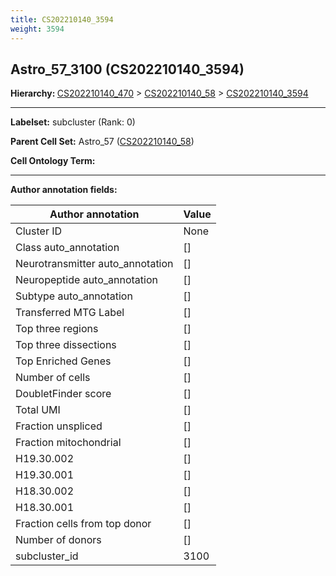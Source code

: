 ```yaml
---
title: CS202210140_3594
weight: 3594
---
```

## Astro_57_3100 (CS202210140_3594)
<b>Hierarchy: </b>
[CS202210140_470](https://purl.brain-bican.org/taxonomy/CS202210140#CS202210140_470) >
[CS202210140_58](https://purl.brain-bican.org/taxonomy/CS202210140#CS202210140_58) >
[CS202210140_3594](https://purl.brain-bican.org/taxonomy/CS202210140#CS202210140_3594)

---


**Labelset:** subcluster (Rank: 0)

**Parent Cell Set:** Astro_57 ([CS202210140_58](https://purl.brain-bican.org/taxonomy/CS202210140#CS202210140_58))



**Cell Ontology Term:** 

[MARKER GENES.]: #


---

[TRANSFERRED ANNOTATIONS.]: #


[AUTHOR ANNOTATION FIELDS.]: #


**Author annotation fields:**

| Author annotation | Value |
|-------------------|-------|
|Cluster ID|None|
|Class auto_annotation|[]|
|Neurotransmitter auto_annotation|[]|
|Neuropeptide auto_annotation|[]|
|Subtype auto_annotation|[]|
|Transferred MTG Label|[]|
|Top three regions|[]|
|Top three dissections|[]|
|Top Enriched Genes|[]|
|Number of cells|[]|
|DoubletFinder score|[]|
|Total UMI|[]|
|Fraction unspliced|[]|
|Fraction mitochondrial|[]|
|H19.30.002|[]|
|H19.30.001|[]|
|H18.30.002|[]|
|H18.30.001|[]|
|Fraction cells from top donor|[]|
|Number of donors|[]|
|subcluster_id|3100|
